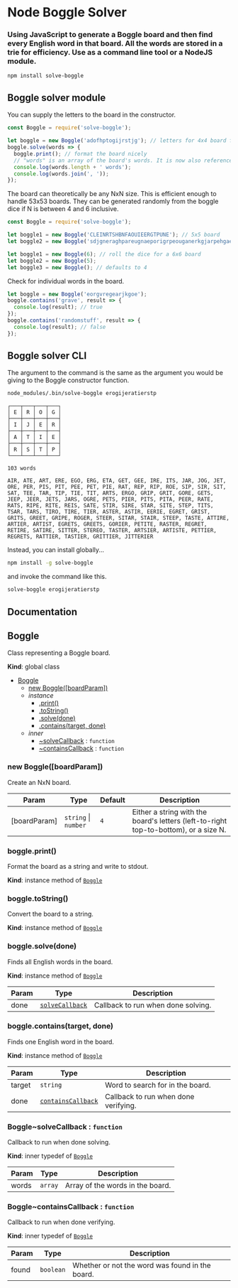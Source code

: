 # Node Boggle Solver

### Using JavaScript to generate a Boggle board and then find every English word in that board. All the words are stored in a trie for efficiency. Use as a command line tool or a NodeJS module.

```
npm install solve-boggle
```


## Boggle solver module

You can supply the letters to the board in the constructor.
```javascript
const Boggle = require('solve-boggle');

let boggle = new Boggle('adofhptogijrstjg'); // letters for 4x4 board from left-to-right then top-to-bottem
boggle.solve(words => {
  boggle.print(); // format the board nicely
  // "words" is an array of the board's words. It is now also referenced as boggle.words
  console.log(words.length + ' words');
  console.log(words.join(', '));
});
```

The board can theoretically be any NxN size. This is efficient enough to handle 53x53 boards. They can be generated randomly from the boggle dice if N is between 4 and 6 inclusive.
```javascript
const Boggle = require('solve-boggle');

let boggle1 = new Boggle('CLEINRTSHBNFAOUIEERGTPUNE'); // 5x5 board
let boggle2 = new Boggle('sdjgneraghpareugnaeporigrpeouganerkgjarpehgaeraetusnviehtvndjfgd'); // 8x8 board

let boggle1 = new Boggle(6); // roll the dice for a 6x6 board
let boggle2 = new Boggle(5);
let boggle3 = new Boggle(); // defaults to 4
```

Check for individual words in the board.
```javascript
let boggle = new Boggle('eorgvregearjkgoe');
boggle.contains('grave', result => {
  console.log(result); // true
});
boggle.contains('randomstuff', result => {
  console.log(result); // false
});
```

## Boggle solver CLI

The argument to the command is the same as the argument you would be giving to the Boggle constructor function.
```bash
node_modules/.bin/solve-boggle erogijeratierstp
```

```
┌───┬───┬───┬───┐
│ E │ R │ O │ G │
├───┼───┼───┼───┤
│ I │ J │ E │ R │
├───┼───┼───┼───┤
│ A │ T │ I │ E │
├───┼───┼───┼───┤
│ R │ S │ T │ P │
└───┴───┴───┴───┘

103 words

AIR, ATE, ART, ERE, EGO, ERG, ETA, GET, GEE, IRE, ITS, JAR, JOG, JET, ORE, PER, PIS, PIT, PEE, PET, PIE, RAT, REP, RIP, ROE, SIP, SIR, SIT, SAT, TEE, TAR, TIP, TIE, TIT, ARTS, ERGO, GRIP, GRIT, GORE, GETS, JEEP, JEER, JETS, JARS, OGRE, PETS, PIER, PITS, PITA, PEER, RATE, RATS, RIPE, RITE, REIS, SATE, STIR, SIRE, STAR, SITE, STEP, TITS, TSAR, TARS, TIRO, TIRE, TIER, ASTER, ASTIR, EERIE, EGRET, GRIST, GRITS, GREET, GRIPE, ROGER, STEER, SITAR, STAIR, STEEP, TASTE, ATTIRE, ARTIER, ARTIST, EGRETS, GREETS, GORIER, PETITE, RASTER, REGRET, RETIRE, SATIRE, SITTER, STEREO, TASTER, ARTSIER, ARTISTE, PETTIER, REGRETS, RATTIER, TASTIER, GRITTIER, JITTERIER
```


Instead, you can install globally...
```bash
npm install -g solve-boggle
```

and invoke the command like this.
```bash
solve-boggle erogijeratierstp
```

## Documentation
<a name="Boggle"></a>
<a name="Boggle"></a>
## Boggle
Class representing a Boggle board.

**Kind**: global class  

* [Boggle](#Boggle)
    * [new Boggle([boardParam])](#new_Boggle_new)
    * _instance_
        * [.print()](#Boggle+print)
        * [.toString()](#Boggle+toString)
        * [.solve(done)](#Boggle+solve)
        * [.contains(target, done)](#Boggle+contains)
    * _inner_
        * [~solveCallback](#Boggle..solveCallback) : <code>function</code>
        * [~containsCallback](#Boggle..containsCallback) : <code>function</code>

<a name="new_Boggle_new"></a>
### new Boggle([boardParam])
Create an NxN board.


| Param | Type | Default | Description |
| --- | --- | --- | --- |
| [boardParam] | <code>string</code> &#124; <code>number</code> | <code>4</code> | Either a string with the board's letters (left-to-right top-to-bottom), or a size N. |

<a name="Boggle+print"></a>
### boggle.print()
Format the board as a string and write to stdout.

**Kind**: instance method of <code>[Boggle](#Boggle)</code>  
<a name="Boggle+toString"></a>
### boggle.toString()
Convert the board to a string.

**Kind**: instance method of <code>[Boggle](#Boggle)</code>  
<a name="Boggle+solve"></a>
### boggle.solve(done)
Finds all English words in the board.

**Kind**: instance method of <code>[Boggle](#Boggle)</code>  

| Param | Type | Description |
| --- | --- | --- |
| done | <code>[solveCallback](#Boggle..solveCallback)</code> | Callback to run when done solving. |

<a name="Boggle+contains"></a>
### boggle.contains(target, done)
Finds one English word in the board.

**Kind**: instance method of <code>[Boggle](#Boggle)</code>  

| Param | Type | Description |
| --- | --- | --- |
| target | <code>string</code> | Word to search for in the board. |
| done | <code>[containsCallback](#Boggle..containsCallback)</code> | Callback to run when done verifying. |

<a name="Boggle..solveCallback"></a>
### Boggle~solveCallback : <code>function</code>
Callback to run when done solving.

**Kind**: inner typedef of <code>[Boggle](#Boggle)</code>  

| Param | Type | Description |
| --- | --- | --- |
| words | <code>array</code> | Array of the words in the board. |

<a name="Boggle..containsCallback"></a>
### Boggle~containsCallback : <code>function</code>
Callback to run when done verifying.

**Kind**: inner typedef of <code>[Boggle](#Boggle)</code>  

| Param | Type | Description |
| --- | --- | --- |
| found | <code>boolean</code> | Whether or not the word was found in the board. |

